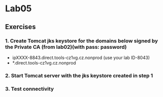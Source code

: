 # Lab05

## Exercises

### 1. Create Tomcat jks keystore for the domains below signed by the Private CA (from lab02)(with pass: password)

- ipXXXX-8843.direct.tools-cz1vg.cz.nonprod (use your lab ID-8043)
- *.direct.tools-cz1vg.cz.nonprod

### 2. Start Tomcat server with the jks keystore created in step 1

### 3. Test connectivity

